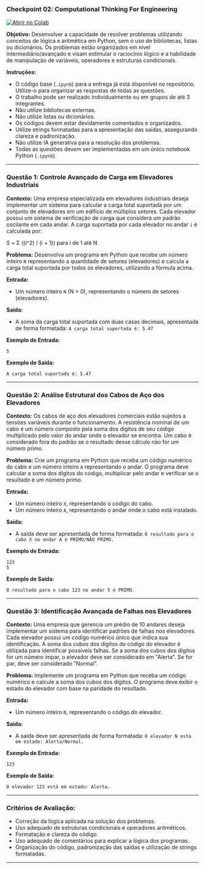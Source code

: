 ### Checkpoint 02: Computational Thinking For Engineering

[![Abrir no Colab](https://colab.research.google.com/assets/colab-badge.svg)](https://colab.research.google.com/github/usuario/repo/blob/main/Checkpoint_02_Computational_Thinking_Advanced.ipynb)


**Objetivo:** Desenvolver a capacidade de resolver problemas utilizando conceitos de lógica e aritmética em Python, sem o uso de bibliotecas, listas ou dicionários. Os problemas estão organizados em nível intermediário/avançado e visam estimular o raciocínio lógico e a habilidade de manipulação de variáveis, operadores e estruturas condicionais.

**Instruções:**
- O código base (`.ipynb`) para a entrega já está disponível no repositório. Utilize-o para organizar as respostas de todas as questões.
- O trabalho pode ser realizado individualmente ou em grupos de até 3 integrantes.
- Não utilize bibliotecas externas.
- Não utilize listas ou dicionários.
- Os códigos devem estar devidamente comentados e organizados.
- Utilize strings formatadas para a apresentação das saídas, assegurando clareza e padronização.
- Não utilize IA generativa para a resolução dos problemas.
- Todas as questões devem ser implementadas em um único notebook Python (`.ipynb`).

---

### Questão 1: Controle Avançado de Carga em Elevadores Industriais

**Contexto:**
Uma empresa especializada em elevadores industriais deseja implementar um sistema para calcular a carga total suportada por um conjunto de elevadores em um edifício de múltiplos setores. Cada elevador possui um sistema de verificação de carga que considera um padrão oscilante em cada andar. A carga suportada por cada elevador no andar `i` é calculada por:

S = Σ ((i^2) / (i + 1)) para i de 1 até N

**Problema:**
Desenvolva um programa em Python que recebe um número inteiro `N` representando a quantidade de setores (elevadores) e calcula a carga total suportada por todos os elevadores, utilizando a fórmula acima.

**Entrada:**
- Um número inteiro `N` (N > 0), representando o número de setores (elevadores).

**Saída:**
- A soma da carga total suportada com duas casas decimais, apresentada de forma formatada: `A carga total suportada é: 5.47`

**Exemplo de Entrada:**
```
5
```
**Exemplo de Saída:**
```
A carga total suportada é: 5.47
```

---

### Questão 2: Análise Estrutural dos Cabos de Aço dos Elevadores

**Contexto:**
Os cabos de aço dos elevadores comerciais estão sujeitos a tensões variáveis durante o funcionamento. A resistência nominal de um cabo é um número composto pela soma dos dígitos de seu código multiplicado pelo valor do andar onde o elevador se encontra. Um cabo é considerado fora do padrão se o resultado desse cálculo não for um número primo.

**Problema:**
Crie um programa em Python que receba um código numérico do cabo e um número inteiro `A` representando o andar. O programa deve calcular a soma dos dígitos do código, multiplicar pelo andar e verificar se o resultado é um número primo.

**Entrada:**
- Um número inteiro `X`, representando o código do cabo.
- Um número inteiro `A`, representando o andar onde o cabo está instalado.

**Saída:**
- A saída deve ser apresentada de forma formatada: `O resultado para o cabo X no andar A é PRIMO/NÃO PRIMO.`

**Exemplo de Entrada:**
```
123
5
```
**Exemplo de Saída:**
```
O resultado para o cabo 123 no andar 5 é PRIMO.
```

---

### Questão 3: Identificação Avançada de Falhas nos Elevadores

**Contexto:**
Uma empresa que gerencia um prédio de 10 andares deseja implementar um sistema para identificar padrões de falhas nos elevadores. Cada elevador possui um código numérico único que indica sua identificação. A soma dos cubos dos dígitos do código do elevador é utilizada para identificar possíveis falhas. Se a soma dos cubos dos dígitos for um número ímpar, o elevador deve ser considerado em "Alerta". Se for par, deve ser considerado "Normal".

**Problema:**
Implemente um programa em Python que receba um código numérico e calcule a soma dos cubos dos dígitos. O programa deve exibir o estado do elevador com base na paridade do resultado.

**Entrada:**
- Um número inteiro `N`, representando o código do elevador.

**Saída:**
- A saída deve ser apresentada de forma formatada: `O elevador N está em estado: Alerta/Normal.`

**Exemplo de Entrada:**
```
123
```
**Exemplo de Saída:**
```
O elevador 123 está em estado: Alerta.
```

---

### Critérios de Avaliação:
- Correção da lógica aplicada na solução dos problemas.
- Uso adequado de estruturas condicionais e operadores aritméticos.
- Formatação e clareza do código.
- Uso adequado de comentários para explicar a lógica dos programas.
- Organização do código, padronização das saídas e utilização de strings formatadas.

---
